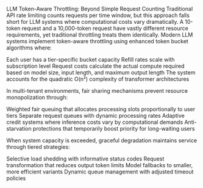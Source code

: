 LLM Token-Aware Throttling: Beyond Simple Request Counting
Traditional API rate limiting counts requests per time window, but this approach falls short for LLM systems where computational costs vary dramatically. A 10-token request and a 10,000-token request have vastly different resource requirements, yet traditional throttling treats them identically.
Modern LLM systems implement token-aware throttling using enhanced token bucket algorithms where:

Each user has a tier-specific bucket capacity
Refill rates scale with subscription level
Request costs calculate the actual compute required based on model size, input length, and maximum output length
The system accounts for the quadratic O(n²) complexity of transformer architectures

In multi-tenant environments, fair sharing mechanisms prevent resource monopolization through:

Weighted fair queuing that allocates processing slots proportionally to user tiers
Separate request queues with dynamic processing rates
Adaptive credit systems where inference costs vary by computational demands
Anti-starvation protections that temporarily boost priority for long-waiting users

When system capacity is exceeded, graceful degradation maintains service through tiered strategies:

Selective load shedding with informative status codes
Request transformation that reduces output token limits
Model fallbacks to smaller, more efficient variants
Dynamic queue management with adjusted timeout policies